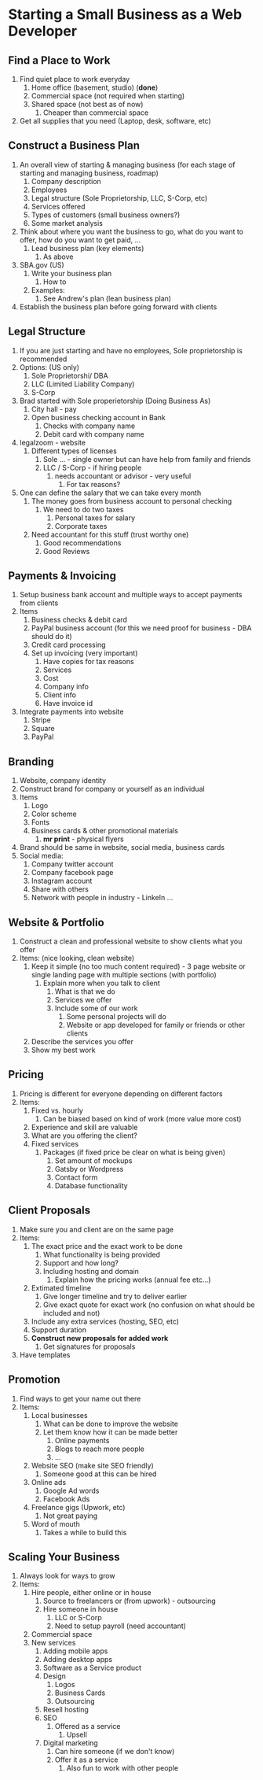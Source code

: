 # Starting a Small Business as a Web Developer #
## Find a Place to Work ##
1. Find quiet place to work everyday
	1. Home office (basement, studio) (**done**)
	2. Commercial space (not required when starting)
	3. Shared space (not best as of now)
		1. Cheaper than commercial space
2. Get all supplies that you need (Laptop, desk, software, etc)

## Construct a Business Plan ##
1. An overall view of starting & managing business (for each stage of starting and managing business, roadmap)
	1. Company description
	2. Employees
	3. Legal structure (Sole Proprietorship, LLC, S-Corp, etc)
	4. Services offered
	5. Types of customers (small business owners?)
	6. Some market analysis
2. Think about where you want the business to go, what do you want to offer, how do you want to get paid, ...
	1. Lead business plan (key elements)
		1. As above
3. SBA.gov (US)
	1. Write your business plan
		1. How to
	2. Examples:
		1. See Andrew's plan (lean business plan)
4. Establish the business plan before going forward with clients

## Legal Structure ##
1. If you are just starting and have no employees, Sole proprietorship is recommended
2. Options: (US only)
	1. Sole Proprietorshi/ DBA
	2. LLC (Limited Liability Company)
	3. S-Corp
3. Brad started with Sole properietorship (Doing Business As)
	1. City hall - pay
	2. Open business checking account in Bank
		1. Checks with company name
		2. Debit card with company name
4. legalzoom - website
	1. Different types of licenses
		1. Sole ... - single owner but can have help from family and friends
		2. LLC / S-Corp - if hiring people
			1. needs accountant or advisor - very useful
				1. For tax reasons?
5. One can define the salary that we can take every month
	1. The money goes from business account to personal checking
		1. We need to do two taxes
			1. Personal taxes for salary
			2. Corporate taxes
	2. Need accountant for this stuff (trust worthy one)
		1. Good recommendations
		2. Good Reviews

## Payments & Invoicing ##
1. Setup business bank account and multiple ways to accept payments from clients
2. Items
	1. Business checks & debit card
	2. PayPal business account (for this we need proof for business - DBA should do it)
	3. Credit card processing
	4. Set up invoicing (very important)
		1. Have copies for tax reasons
		2. Services
		3. Cost
		4. Company info
		5. Client info
		6. Have invoice id
3. Integrate payments into website
	1. Stripe
	2. Square
	3. PayPal

## Branding ##
1. Website, company identity
2. Construct brand for company or yourself as an individual
3. Items
	1. Logo
	2. Color scheme
	3. Fonts
	4. Business cards & other promotional materials
		1. **mr print** - physical flyers
4. Brand should be same in website, social media, business cards
5. Social media:
	1. Company twitter account
	2. Company facebook page
	3. Instagram account
	4. Share with others
	5. Network with people in industry - LinkeIn ...

## Website & Portfolio ##
1. Construct a clean and professional website to show clients what you offer
2. Items: (nice looking, clean website)
	1. Keep it simple (no too much content required) - 3 page website or single landing page with multiple sections (with portfolio)
		1. Explain more when you talk to client
			1. What is that we do
			2. Services we offer
			3. Include some of our work
				1. Some personal projects will do
				2. Website or app developed for family or friends or other clients
	2. Describe the services you offer
	3. Show my best work

## Pricing ##
1. Pricing is different for everyone depending on different factors
2. Items:
	1. Fixed vs. hourly
		1. Can be biased based on kind of work (more value more cost)
	2. Experience and skill are valuable
	3. What are you offering the client?
	4. Fixed services
		1. Packages (if fixed price be clear on what is being given)
			1. Set amount of mockups
			2. Gatsby or Wordpress
			3. Contact form
			4. Database functionality

## Client Proposals ##
1. Make sure you and client are on the same page
2. Items:
	1. The exact price and the exact work to be done
		1. What functionality is being provided
		2. Support and how long?
		3. Including hosting and domain
			1. Explain how the pricing works (annual fee etc...)
	2. Extimated timeline
		1. Give longer timeline and try to deliver earlier
		2. Give exact quote for exact work (no confusion on what should be included and not)
	3. Include any extra services (hosting, SEO, etc)
	4. Support duration
	5. **Construct new proposals for added work**
		1. Get signatures for proposals
3. Have templates

## Promotion ##
1. Find ways to get your name out there
2. Items:
	1. Local businesses
		1. What can be done to improve the website
		2. Let them know how it can be made better
			1. Online payments
			2. Blogs to reach more people
			3. ...
	2. Website SEO (make site SEO friendly)
		1. Someone good at this can be hired
	3. Online ads
		1. Google Ad words
		2. Facebook Ads
	4. Freelance gigs (Upwork, etc)
		1. Not great paying
	5. Word of mouth
		1. Takes a while to build this

## Scaling Your Business ##
1. Always look for ways to grow
2. Items:
	1. Hire people, either online or in house
		1. Source to freelancers or (from upwork) - outsourcing
		2. Hire someone in house
			1. LLC or S-Corp
			2. Need to setup payroll (need accountant)
	2. Commercial space
	3. New services
		1. Adding mobile apps
		2. Adding desktop apps
		3. Software as a Service product
		4. Design
			1. Logos
			2. Business Cards
			3. Outsourcing
		5. Resell hosting
		6. SEO
			1. Offered as a service
				1. Upsell
		7. Digital marketing
			1. Can hire someone (if we don't know)
			2. Offer it as a service
				1. Also fun to work with other people
